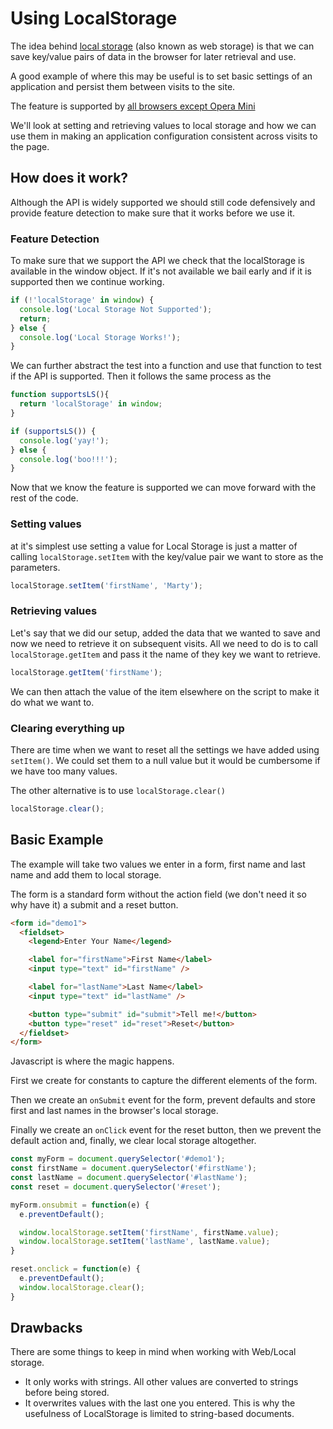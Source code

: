 # Using LocalStorage

The idea behind [local storage](https://html.spec.whatwg.org/multipage/webstorage.html#storage) (also known as web storage) is that we can save key/value pairs of data in the browser for later retrieval and use.

A good example of where this may be useful is to set basic settings of an application and persist them between visits to the site.

The feature is supported by [all browsers except Opera Mini](https://caniuse.com/#feat=namevalue-storage)

We'll look at setting and retrieving values to local storage and how we can use them in making an application configuration consistent across visits to the page.

## How does it work?

Although the API is widely supported we should still code defensively and provide feature detection to make sure that it works before we use it.

### Feature Detection

To make sure that we support the API we check that the localStorage is available in the window object. If it's not available we bail early and if it is supported then we continue working.

```javascript
if (!'localStorage' in window) {
  console.log('Local Storage Not Supported');
  return;
} else {
  console.log('Local Storage Works!');
}
```

We can further abstract the test into a function and use that function to test if the API is supported. Then it follows the same process as the

```javascript
function supportsLS(){
  return 'localStorage' in window;
}

if (supportsLS()) {
  console.log('yay!');
} else {
  console.log('boo!!!');
}
```

Now that we know the feature is supported we can move forward with the rest of the code.

### Setting values

at it's simplest use setting a value for Local Storage is just a matter of calling `localStorage.setItem` with the key/value pair we want to store as the parameters.

```javascript
localStorage.setItem('firstName', 'Marty');
```

### Retrieving values

Let's say that we did our setup, added the data that we wanted to save and now we need to retrieve it on subsequent visits. All we need to do is to call `localStorage.getItem` and pass it the name of they key we want to retrieve.

```javascript
localStorage.getItem('firstName');
```

We can then attach the value of the item elsewhere on the script to make it do what we want to.

### Clearing everything up

There are time when we want to reset all the settings we have added using `setItem()`. We could set them to a null value but it would be cumbersome if we have too many values.

The other alternative is to use `localStorage.clear()`

```javascript
localStorage.clear();
```

## Basic Example

The example will take two values we enter in a form, first name and last name and add them to local storage.

The form is a standard form without the action field (we don't need it so why have it) a submit and a reset button.

```html
<form id="demo1">
  <fieldset>
    <legend>Enter Your Name</legend>

    <label for="firstName">First Name</label>
    <input type="text" id="firstName" />

    <label for="lastName">Last Name</label>
    <input type="text" id="lastName" />

    <button type="submit" id="submit">Tell me!</button>
    <button type="reset" id="reset">Reset</button>
  </fieldset>
</form>
```

Javascript is where the magic happens.

First we create for constants to capture the different elements of the form.

Then we create an `onSubmit` event for the form, prevent defaults and store first and last names in the browser's local storage.

Finally we create an `onClick` event for the reset button, then we prevent the default action and, finally, we clear local storage altogether.

```javascript
const myForm = document.querySelector('#demo1');
const firstName = document.querySelector('#firstName');
const lastName = document.querySelector('#lastName');
const reset = document.querySelector('#reset');

myForm.onsubmit = function(e) {
  e.preventDefault();

  window.localStorage.setItem('firstName', firstName.value);
  window.localStorage.setItem('lastName', lastName.value);
}

reset.onclick = function(e) {
  e.preventDefault();
  window.localStorage.clear();
}
```

## Drawbacks

There are some things to keep in mind when working with Web/Local storage.

* It only works with strings. All other values are converted to strings before being stored.
* It overwrites values with the last one you entered. This is why the usefulness of LocalStorage is limited to string-based documents.
